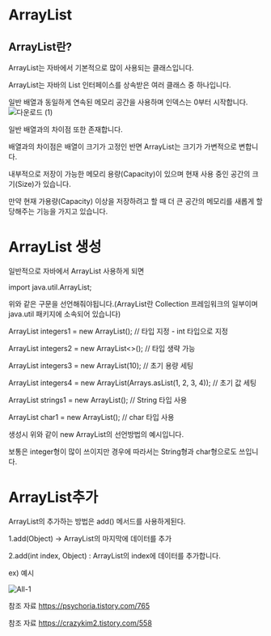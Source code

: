 ArrayList
====

ArrayList란?
----

ArrayList는 자바에서 기본적으로 많이 사용되는 클래스입니다.

ArrayList는 자바의 List 인터페이스를 상속받은 여러 클래스 중 하나입니다.

일반 배열과 동일하게 연속된 메모리 공간을 사용하며 인덱스는 0부터 시작합니다.
![다운로드 (1)](https://user-images.githubusercontent.com/100178951/172609248-ff7257d5-a75f-4f45-93d0-0e851d701767.png)

일반 배열과의 차이점 또한 존재합니다.

배열과의 차이점은 배열이 크기가 고정인 반면 ArrayList는 크기가 가변적으로 변합니다.

내부적으로 저장이 가능한 메모리 용량(Capacity)이 있으며 현재 사용 중인 공간의 크기(Size)가 있습니다.

만약 현재 가용량(Capacity) 이상을 저장하려고 할 때 더 큰 공간의 메모리를 새롭게 할당해주는 기능을 가지고 있습니다.

ArrayList 생성
===========

일반적으로 자바에서 ArrayList 사용하게 되면
 
import java.util.ArrayList;

위와 같은 구문을 선언해줘야됩니다.(ArrayList란 Collection 프레임워크의 일부이며 java.util 패키지에 소속되어 있습니다)

ArrayList<Integer> integers1 = new ArrayList<Integer>(); // 타입 지정 - int 타입으로 지정

ArrayList<Integer> integers2 = new ArrayList<>(); // 타입 생략 가능 
 
ArrayList<Integer> integers3 = new ArrayList<Integer>(10); // 초기 용량 세팅
 
ArrayList<Integer> integers4 = new ArrayList<Integer>(Arrays.asList(1, 2, 3, 4)); // 초기 값 세팅

ArrayList<String> strings1 = new ArrayList<String>(); // String 타입 사용
 
ArrayList<Character> char1 = new ArrayList<Character>(); // char 타입 사용 
 
 생성시 위와 같이 new ArrayList의 선언방법의 예시입니다.
 
 보통은 integer형이 많이 쓰이지만 경우에 따라서는 String형과 char형으로도 쓰입니다.
 
ArrayList추가
================
 
 ArrayList의 추가하는 방법은  add() 메서드를 사용하게된다.
 
 1.add(Object) -> ArrayList의 마지막에 데이터를 추가
 
 2.add(int index, Object) : ArrayList의 index에 데이터를 추가합니다.

 ex) 예시
 
![All-1](https://user-images.githubusercontent.com/100178951/173365590-f8c904fa-3e6d-43c1-b6e0-3916fbfa0d75.jpg)





참조 자료 https://psychoria.tistory.com/765

참조 자료 https://crazykim2.tistory.com/558
